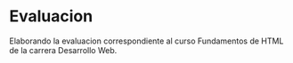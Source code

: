 # Evaluacion

Elaborando la evaluacion correspondiente al curso Fundamentos de HTML de la carrera Desarrollo Web.
